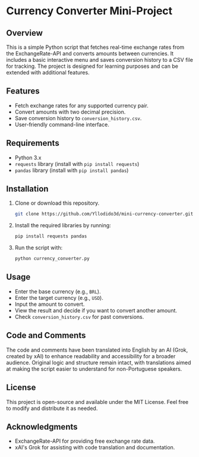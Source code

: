 # Currency Converter Mini-Project

## Overview
This is a simple Python script that fetches real-time exchange rates from the ExchangeRate-API and converts amounts between currencies. It includes a basic interactive menu and saves conversion history to a CSV file for tracking. The project is designed for learning purposes and can be extended with additional features.

## Features
- Fetch exchange rates for any supported currency pair.
- Convert amounts with two decimal precision.
- Save conversion history to `conversion_history.csv`.
- User-friendly command-line interface.

## Requirements
- Python 3.x
- `requests` library (install with `pip install requests`)
- `pandas` library (install with `pip install pandas`)

## Installation
1. Clone or download this repository.
   ```bash
   git clone https://github.com/Yllodido3d/mini-currency-converter.git
2. Install the required libraries by running:
   ```bash
   pip install requests pandas
   ```
3. Run the script with:
   ```bash
   python currency_converter.py
   ```

## Usage
- Enter the base currency (e.g., `BRL`).
- Enter the target currency (e.g., `USD`).
- Input the amount to convert.
- View the result and decide if you want to convert another amount.
- Check `conversion_history.csv` for past conversions.

## Code and Comments
The code and comments have been translated into English by an AI (Grok, created by xAI) to enhance readability and accessibility for a broader audience. Original logic and structure remain intact, with translations aimed at making the script easier to understand for non-Portuguese speakers.

## License
This project is open-source and available under the MIT License. Feel free to modify and distribute it as needed.

## Acknowledgments
- ExchangeRate-API for providing free exchange rate data.
- xAI's Grok for assisting with code translation and documentation.
